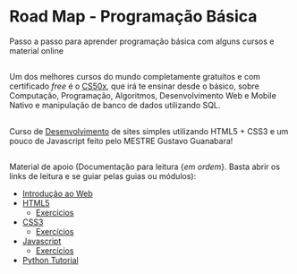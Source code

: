 # Road Map - Programação Básica

Passo a passo para aprender programação básica com alguns cursos e material online
##
Um dos melhores cursos do mundo completamente gratuítos e com certificado _free_ é o [CS50x](https://cs50.harvard.edu/x/2020/), que irá te ensinar desde o básico, sobre Computação, Programação, Algoritmos, Desenvolvimento Web e Mobile Nativo e manipulação de banco de dados utilizando SQL.
##
Curso de [Desenvolvimento](https://www.youtube.com/playlist?list=PLHz_AreHm4dkZ9-atkcmcBaMZdmLHft8n) de sites simples utilizando HTML5 + CSS3 e um pouco de Javascript feito pelo MESTRE Gustavo Guanabara! 
##
Material de apoio (Documentação para leitura {_em ordem_}. Basta abrir os links de leitura e se guiar pelas guias ou módulos):
- [Introdução ao Web](https://developer.mozilla.org/pt-BR/docs/Learn/Getting_started_with_the_web)
- [HTML5](https://developer.mozilla.org/pt-BR/docs/Aprender/HTML/Introducao_ao_HTML)
  - [Exercícios](https://www.w3schools.com/html/default.asp)
- [CSS3](https://developer.mozilla.org/pt-BR/docs/Learn/CSS/First_steps)
  - [Exercícios](https://www.w3schools.com/css/default.asp)
- [Javascript](https://developer.mozilla.org/pt-BR/docs/Learn/JavaScript/First_steps)
  - [Exercícios](https://www.w3schools.com/js/default.asp)
- [Python Tutorial](https://www.w3schools.com/python/default.asp)
